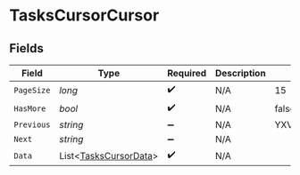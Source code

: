 # TasksCursorCursor


## Fields

| Field                                                               | Type                                                                | Required                                                            | Description                                                         | Example                                                             |
| ------------------------------------------------------------------- | ------------------------------------------------------------------- | ------------------------------------------------------------------- | ------------------------------------------------------------------- | ------------------------------------------------------------------- |
| `PageSize`                                                          | *long*                                                              | :heavy_check_mark:                                                  | N/A                                                                 | 15                                                                  |
| `HasMore`                                                           | *bool*                                                              | :heavy_check_mark:                                                  | N/A                                                                 | false                                                               |
| `Previous`                                                          | *string*                                                            | :heavy_minus_sign:                                                  | N/A                                                                 | YXVsdCBhbmQgYSBtYXhpbXVtIG1heF9yZXN1bHRzLol=                        |
| `Next`                                                              | *string*                                                            | :heavy_minus_sign:                                                  | N/A                                                                 |                                                                     |
| `Data`                                                              | List<[TasksCursorData](../../Models/Components/TasksCursorData.md)> | :heavy_check_mark:                                                  | N/A                                                                 |                                                                     |